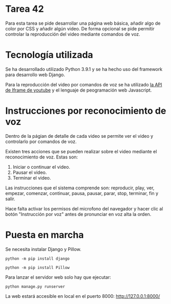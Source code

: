 # Tarea 42

Para esta tarea se pide desarrollar una página web básica, añadir algo de color por CSS y añadir algún video.
De forma opcional se pide permitir controlar la reproducción del video mediante comandos de voz.

# Tecnología utilizada

Se ha desarrollado utilizado Python 3.9.1 y se ha hecho uso del framework para desarrollo web Django.

Para la reproducción del video por comandos de voz se ha utilizado
[la API de Iframe de youtube](https://developers.google.com/youtube/iframe_api_reference?hl=es-419)
y el lenguaje de peogramación web Javascript.

# Instrucciones por reconocimiento de voz

Dentro de la págian de detalle de cada video se permite ver el video y controlarlo por comandos de voz.

Existen tres acciones que se pueden realizar sobre el video mediante el reconocimiento de voz.
Estas son:
1) Iniciar o continuar el video.
2) Pausar el video.
3) Terminar el video.

Las instrucciones que el sistema comprende son:
reproducir, play, ver, empezar, comenzar, continuar, pausa, pausar, parar, stop, terminar, fin y salir.

Hace falta activar los permisos del microfono del navegador y hacer clic al botón "Instrucción por voz" antes de pronunciar
 en voz alta la orden.

# Puesta en marcha

Se necesita instalar Django y Pillow.

`python -m pip install django`

`python -m pip install Pillow`

Para lanzar el servidor web solo hay que ejecutar:

`python manage.py runserver`

La web estará accesible en local en el puerto 8000: http://127.0.0.1:8000/

